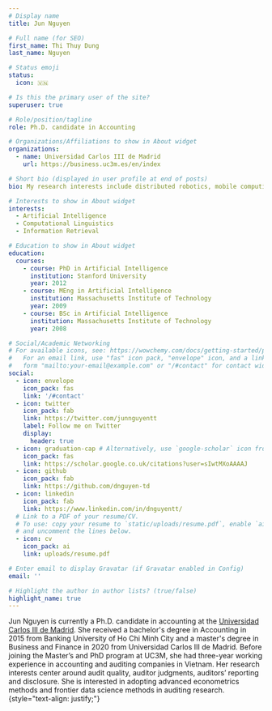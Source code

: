 ```yaml
---
# Display name
title: Jun Nguyen

# Full name (for SEO)
first_name: Thi Thuy Dung
last_name: Nguyen

# Status emoji
status:
  icon: 🇻🇳

# Is this the primary user of the site?
superuser: true

# Role/position/tagline
role: Ph.D. candidate in Accounting

# Organizations/Affiliations to show in About widget
organizations:
  - name: Universidad Carlos III de Madrid
    url: https://business.uc3m.es/en/index

# Short bio (displayed in user profile at end of posts)
bio: My research interests include distributed robotics, mobile computing and programmable matter.

# Interests to show in About widget
interests:
  - Artificial Intelligence
  - Computational Linguistics
  - Information Retrieval

# Education to show in About widget
education:
  courses:
    - course: PhD in Artificial Intelligence
      institution: Stanford University
      year: 2012
    - course: MEng in Artificial Intelligence
      institution: Massachusetts Institute of Technology
      year: 2009
    - course: BSc in Artificial Intelligence
      institution: Massachusetts Institute of Technology
      year: 2008

# Social/Academic Networking
# For available icons, see: https://wowchemy.com/docs/getting-started/page-builder/#icons
#   For an email link, use "fas" icon pack, "envelope" icon, and a link in the
#   form "mailto:your-email@example.com" or "/#contact" for contact widget.
social:
  - icon: envelope
    icon_pack: fas
    link: '/#contact'
  - icon: twitter
    icon_pack: fab
    link: https://twitter.com/junnguyentt
    label: Follow me on Twitter
    display:
      header: true
  - icon: graduation-cap # Alternatively, use `google-scholar` icon from `ai` icon pack
    icon_pack: fas
    link: https://scholar.google.co.uk/citations?user=sIwtMXoAAAAJ
  - icon: github
    icon_pack: fab
    link: https://github.com/dnguyen-td
  - icon: linkedin
    icon_pack: fab
    link: https://www.linkedin.com/in/dnguyentt/
  # Link to a PDF of your resume/CV.
  # To use: copy your resume to `static/uploads/resume.pdf`, enable `ai` icons in `params.yaml`,
  # and uncomment the lines below.
  - icon: cv
    icon_pack: ai
    link: uploads/resume.pdf

# Enter email to display Gravatar (if Gravatar enabled in Config)
email: ''

# Highlight the author in author lists? (true/false)
highlight_name: true
---
```


Jun Nguyen is currently a Ph.D. candidate in accounting at the <a href='https://business.uc3m.es/en/index'>Universidad Carlos III de Madrid</a>. She received a bachelor's degree in Accounting in 2015 from Banking University of Ho Chi Minh City and a master's degree in Business and Finance in 2020 from Universidad Carlos III de Madrid. Before joining the Master’s and PhD program at UC3M, she had three-year working experience in accounting and auditing companies in Vietnam. Her research interests center around audit quality, auditor judgments, auditors’ reporting and disclosure. She is interested in adopting advanced econometrics methods and frontier data science methods in auditing research.
{style="text-align: justify;"}
